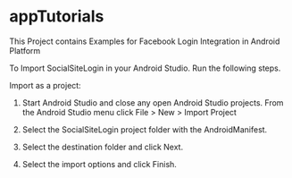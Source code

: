 # appTutorials 

This Project contains Examples for Facebook Login Integration in Android Platform

To Import SocialSiteLogin in your Android Studio. Run the following steps.

Import as a project:
1. Start Android Studio and close any open Android Studio projects.
From the Android Studio menu click File > New > Import Project

2. Select the SocialSiteLogin project folder with the AndroidManifest.

3. Select the destination folder and click Next.

4. Select the import options and click Finish.



